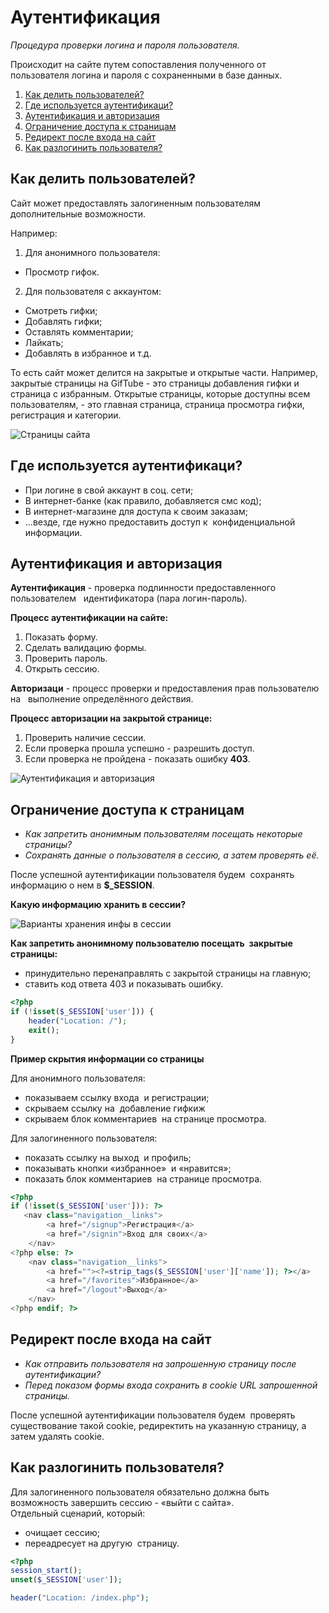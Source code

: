 # Аутентификация

_Процедура проверки логина и пароля пользователя._

Происходит на сайте путем сопоставления полученного от пользователя логина и пароля с сохраненными в базе данных.

1. [Как делить пользователей?](#1)
2. [Где используется аутентификаци?](#2)
3. [Аутентификация и авторизация](#3)
4. [Ограничение доступа к страницам](#4)
5. [Редирект после входа на сайт](#5)
6. [Как разлогинить пользователя?](#6)

<a name="1"><h2>Как делить пользователей?</h2></a>

Сайт может предоставлять залогиненным пользователям   дополнительные возможности.

Например:
1. Для анонимного пользователя:
 - Просмотр гифок.
2. Для пользователя с аккаунтом:
 - Смотреть гифки;
 - Добавлять гифки;
 - Оставлять комментарии;
 - Лайкать;
 - Добавлять в избранное и т.д.

То есть сайт может делится на закрытые и открытые части. 
Например, закрытые страницы на GifTube - это страницы добавления гифки и страница с избранным.
Открытые страницы, которые доступны всем пользователям, - это главная страница, страница просмотра гифки, регистрация и категории.

![Страницы сайта](../master/img/Screenshot_4.png)

<a name="2"><h2>Где используется аутентификаци?</h2></a>

- При логине в свой аккаунт в соц. сети;
- В интернет-банке (как правило, добавляется смс код);
- В интернет-магазине для доступа к своим заказам;
- …везде, где нужно предоставить доступ к  конфиденциальной информации.

<a name="3"><h2>Аутентификация и авторизация</h2></a>

**Аутентификация** - проверка подлинности предоставленного пользователем   идентификатора (пара логин-пароль).

**Процесс аутентификации на сайте:**
1. Показать форму.
2. Сделать валидацию формы.
3. Проверить пароль.
4. Открыть сессию.

**Авторизаци** - процесс проверки и предоставления прав пользователю на   выполнение определённого действия.

**Процесс авторизации на закрытой странице:**
1. Проверить наличие сессии.
2. Если проверка прошла успешно - разрешить доступ.
3. Если проверка не пройдена - показать ошибку **403**.

![Аутентификация и авторизация](../master/img/Screenshot_5.png)

<a name="4"><h2>Ограничение доступа к страницам</h2></a>

- _Как запретить анонимным пользователям посещать некоторые страницы?_
- _Сохранять данные о пользователя в сессию, а затем проверять её._

После успешной аутентификации пользователя будем  сохранять информацию о нем в **$_SESSION**.

**Какую информацию хранить в сессии?**

![Варианты хранения инфы в сессии](../master/img/Screenshot_8.png)

**Как запретить анонимному пользователю посещать  закрытые страницы:**
- принудительно перенаправлять с закрытой страницы на главную;
- ставить код ответа 403 и показывать ошибку.

```php
<?php
if (!isset($_SESSION['user'])) {
	header("Location: /");
	exit();
}
```

**Пример скрытия информации со страницы**

Для анонимного пользователя:
- показываем ссылку входа  и регистрации;
- скрываем ссылку на  добавление гифкиж
- скрываем блок комментариев  на странице просмотра.

Для залогиненного пользователя:
- показать ссылку на выход  и профиль;
- показывать кнопки «избранное»  и «нравится»;
- показать блок комментариев  на странице просмотра.

```php
<?php 
if (!isset($_SESSION['user'])): ?>
   <nav class="navigation__links">
 		<a href="/signup">Регистрация</a>
 		<a href="/signin">Вход для своих</a>
 	</nav>
<?php else: ?>
	<nav class="navigation__links">
		<a href=""><?=strip_tags($_SESSION['user']['name']); ?></a>
		<a href="/favorites">Избранное</a>
		<a href="/logout">Выход</a>
	</nav>
<?php endif; ?>
```

<a name="5"><h2>Редирект после входа на сайт</h2></a>

- _Как отправить пользователя на запрошенную страницу после аутентификации?_
- _Перед показом формы входа сохранить в cookie URL запрошенной страницы._

 После успешной аутентификации пользователя будем  проверять существование такой cookie, редиректить на указанную страницу, а затем удалять cookie.


<a name="6"><h2>Как разлогинить пользователя?</h2></a>

Для залогиненного пользователя обязательно должна быть   возможность завершить сессию - «выйти с сайта».  
Отдельный сценарий, который:
- очищает сессию;
- переадресует на другую  страницу.

```php
<?php
session_start();
unset($_SESSION['user']);

header("Location: /index.php");
```

  